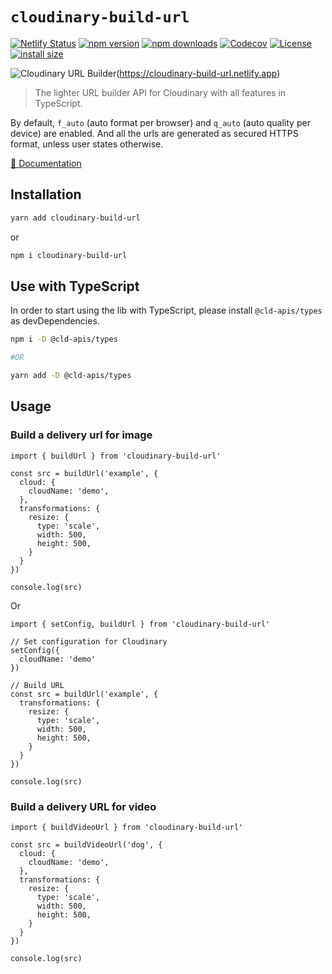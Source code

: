 # `cloudinary-build-url`

[![Netlify Status](https://api.netlify.com/api/v1/badges/c64e43df-e77d-44fb-a0e0-5ca79f8ef188/deploy-status)](https://app.netlify.com/sites/cloudinary-build-url/deploys)
[![npm version][npm-version-src]][npm-version-href]
[![npm downloads][npm-downloads-src]][npm-downloads-href]
[![Codecov][codecov-src]][codecov-href]
[![License][license-src]][license-href]
[![install size](https://packagephobia.com/badge?p=@cld-apis/cloudinary-build-url)](https://packagephobia.com/result?p=@cld-apis/cloudinary-build-url)


![Cloudinary URL Builder](https://res.cloudinary.com/mayashavin/image/upload/v1605534519/logos/logo-light.png)(https://cloudinary-build-url.netlify.app)

> The lighter URL builder API for Cloudinary with all features in TypeScript.

By default, `f_auto` (auto format per browser) and `q_auto` (auto quality per device) are enabled. And all the urls are generated as secured HTTPS format, unless user states otherwise.

[📖&nbsp;Documentation](https://cloudinary-build-url.netlify.app)

## Installation

```bash
yarn add cloudinary-build-url
```

or 

```bash
npm i cloudinary-build-url
```

## Use with TypeScript

In order to start using the lib with TypeScript, please install `@cld-apis/types` as devDependencies.

```bash
npm i -D @cld-apis/types

#OR

yarn add -D @cld-apis/types
```

## Usage

### Build a delivery url for image

```
import { buildUrl } from 'cloudinary-build-url'

const src = buildUrl('example', {
  cloud: {
    cloudName: 'demo',
  },
  transformations: {
    resize: {
      type: 'scale',
      width: 500,
      height: 500,
    }
  }
})

console.log(src)
```

Or

```
import { setConfig, buildUrl } from 'cloudinary-build-url'

// Set configuration for Cloudinary
setConfig({
  cloudName: 'demo'
})

// Build URL
const src = buildUrl('example', {
  transformations: {
    resize: {
      type: 'scale',
      width: 500,
      height: 500,
    }
  }
})

console.log(src)
```

### Build a delivery URL for video

```
import { buildVideoUrl } from 'cloudinary-build-url'

const src = buildVideoUrl('dog', {
  cloud: {
    cloudName: 'demo',
  },
  transformations: {
    resize: {
      type: 'scale',
      width: 500,
      height: 500,
    }
  }
})

console.log(src)
```

<!-- Badges -->
[npm-version-src]: https://img.shields.io/npm/v/cloudinary-build-url/latest.svg
[npm-version-href]: https://npmjs.com/package/cloudinary-build-url

[npm-downloads-src]: https://img.shields.io/npm/dt/cloudinary-build-url.svg
[npm-downloads-href]: https://npmjs.com/package/cloudinary-build-url

[codecov-src]: https://codecov.io/gh/mayashavin/cloudinary-api/branch/main/graph/badge.svg?token=S8V8GIDYPC
[codecov-href]: https://codecov.io/gh/mayashavin/cloudinary-api

[license-src]: https://img.shields.io/npm/l/cloudinary-build-url.svg
[license-href]: https://npmjs.com/package/cloudinary-build-url
